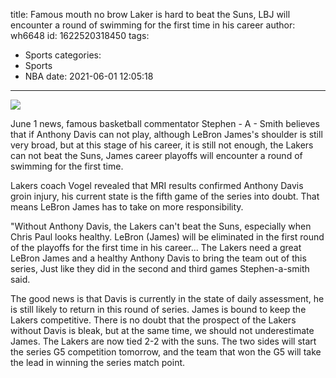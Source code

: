 title: Famous mouth  no brow Laker is hard to beat the Suns, LBJ will encounter a round of swimming for the first time in his career
author: wh6648
id: 1622520318450
tags: 
- Sports
categories: 
- Sports
- NBA
date: 2021-06-01 12:05:18
---
![](https://p6.itc.cn/q_70/images01/20210601/0b7421738301475eabdf0569006a25f7.jpeg)


June 1 news, famous basketball commentator Stephen - A - Smith believes that if Anthony Davis can not play, although LeBron James's shoulder is still very broad, but at this stage of his career, it is still not enough, the Lakers can not beat the Suns, James career playoffs will encounter a round of swimming for the first time.

Lakers coach Vogel revealed that MRI results confirmed Anthony Davis groin injury, his current state is the fifth game of the series into doubt. That means LeBron James has to take on more responsibility.

"Without Anthony Davis, the Lakers can't beat the Suns, especially when Chris Paul looks healthy. LeBron (James) will be eliminated in the first round of the playoffs for the first time in his career... The Lakers need a great LeBron James and a healthy Anthony Davis to bring the team out of this series, Just like they did in the second and third games Stephen-a-smith said.

The good news is that Davis is currently in the state of daily assessment, he is still likely to return in this round of series. James is bound to keep the Lakers competitive. There is no doubt that the prospect of the Lakers without Davis is bleak, but at the same time, we should not underestimate James. The Lakers are now tied 2-2 with the suns. The two sides will start the series G5 competition tomorrow, and the team that won the G5 will take the lead in winning the series match point.

